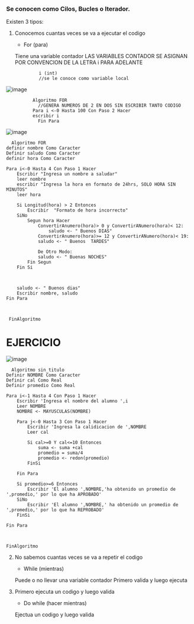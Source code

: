 ### Se conocen como Cilos, Bucles o Iterador.

Existen 3 tipos:
               
1. Conocemos cuantas veces se va a ejecutar el codigo
    * For (para) 
    
    Tiene una variable contador
    LAS VARIABLES CONTADOR SE ASIGNAN POR CONVENCION DE LA LETRA i PARA ADELANTE
    
                i (int)    
                //se le conoce como variable local

![image](https://github.com/leoandyaz/Clase/assets/133395965/b7850892-3056-4115-b7c3-d1ad9f522034)

              Algoritmo FOR
	            //GENERA NUMEROS DE 2 EN DOS SIN ESCRIBIR TANTO CODIGO
              Para i <-0 Hasta 100 Con Paso 2 Hacer
              escribir i
	            Fin Para
              
              
              
![image](https://github.com/leoandyaz/Clase/assets/133395965/5f5b75f2-a908-4017-98a6-a0432151eb18)

	  Algoritmo FOR
	definir nombre Como Caracter
	Definir saludo Como Caracter
	definir hora Como Caracter
	
	Para i<-0 Hasta 4 Con Paso 1 Hacer
		Escribir "Ingresa un nombre a saludar"
		leer nombre
		escribir "Ingresa la hora en formato de 24hrs, SOLO HORA SIN MINUTOS"
		leer hora
		
		Si Longitud(hora) > 2 Entonces
			Escribir  "Formato de hora incorrecto"
		SiNo
			Segun hora Hacer
				ConvertirAnumero(hora)> 0 y ConvertirANumero(hora)< 12:
					saludo <- " Buenos DIAS"
				ConvertirAnumero(hora)>= 12 y ConvertirANumero(hora)< 19:
				saludo <- " Buenos  TARDES"
					
				De Otro Modo:
				saludo <- " Buenas NOCHES"
			Fin Segun
		Fin Si
		
		
		
		saludo <- " Buenos dias"
		Escribir nombre, saludo
	Fin Para
	
	
	
     FinAlgoritmo

# EJERCICIO
![image](https://github.com/leoandyaz/Clase/assets/133395965/30d9c3b2-b865-4b5d-b831-9a8128d38ae2)

	
      Algoritmo sin_titulo
	Definir NOMBRE Como Caracter
	Definir cal Como Real
	Definir promedio Como Real
	
	Para i<-1 Hasta 4 Con Paso 1 Hacer
		Escribir 'Ingresa el nombre del alumno ',i
		Leer NOMBRE
		NOMBRE <- MAYUSCULAS(NOMBRE)
		
		Para j<-0 Hasta 3 Con Paso 1 Hacer
			Escribir 'Ingresa la calidicacion de ',NOMBRE
			Leer cal
			
			Si cal>=0 Y cal<=10 Entonces
				suma <- suma +cal
				promedio = suma/4
				promedio <- redon(promedio)
			FinSi
			
	    Fin Para
		
		Si promedio>=6 Entonces
			Escribir 'El alumno ',NOMBRE,'ha obtenido un promedio de ',promedio,' por lo que ha APROBADO'
		SiNo
			Escribir 'El alumno ',NOMBRE,' ha obtenido un promedio de ',promedio,' por lo que ha REPROBADO'
		FinSi
		
	Fin Para
	
	
	
    FinAlgoritmo


2. No sabemos cuantas veces se va a repetir el codigo  
    * While (mientras) 
    
    Puede o no llevar una variable contador
    Primero valida y luego ejecuta
  
  
3. Primero ejecuta un codigo y luego valida
    * Do while (hacer mientras)
    
    Ejectua un codigo y luego valida
    

               
               
